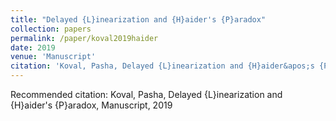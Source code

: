 ```yaml
---
title: "Delayed {L}inearization and {H}aider's {P}aradox"
collection: papers
permalink: /paper/koval2019haider
date: 2019
venue: 'Manuscript'
citation: 'Koval, Pasha, Delayed {L}inearization and {H}aider&apos;s {P}aradox, Manuscript, 2019'
---
```

Recommended citation: Koval, Pasha, Delayed {L}inearization and {H}aider's {P}aradox, Manuscript, 2019